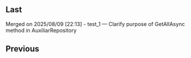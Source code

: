 Last
---------------------------
Merged on 2025/08/09
[22:13] - test_1 — Clarify purpose of GetAllAsync method in AuxiliarRepository

Previous
---------------------------
